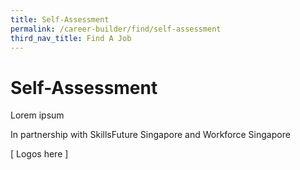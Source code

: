 ```yaml
---
title: Self-Assessment
permalink: /career-builder/find/self-assessment
third_nav_title: Find A Job
---
```

# Self-Assessment

Lorem ipsum

In partnership with SkillsFuture Singapore and Workforce Singapore

[ Logos here ]